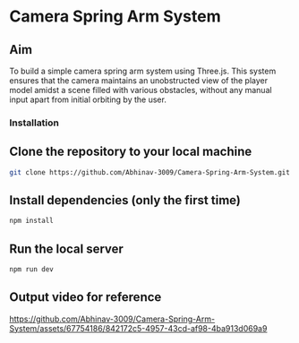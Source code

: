 # Camera Spring Arm System

## Aim
To build a simple camera spring arm system using Three.js. This system ensures that the camera maintains an unobstructed view of the player model amidst a scene filled with various obstacles, without any manual input apart from initial orbiting by the user.

### Installation

## Clone the repository to your local machine
``` bash
git clone https://github.com/Abhinav-3009/Camera-Spring-Arm-System.git
```

## Install dependencies (only the first time)
``` bash
npm install
```

## Run the local server
``` bash
npm run dev
```

## Output video for reference

https://github.com/Abhinav-3009/Camera-Spring-Arm-System/assets/67754186/842172c5-4957-43cd-af98-4ba913d069a9


